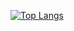 [![Top Langs](https://github-readme-stats.vercel.app/api/top-langs/?username=wli-linda&layout=compact&theme=transparent)](https://github.com/anuraghazra/github-readme-stats)